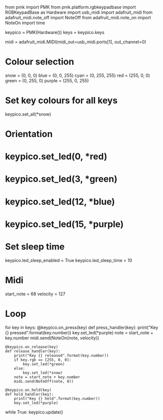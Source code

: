 from pmk import PMK
from pmk.platform.rgbkeypadbase import RGBKeypadBase as Hardware
import usb_midi
import adafruit_midi
from adafruit_midi.note_off import NoteOff
from adafruit_midi.note_on import NoteOn
import time

keypico = PMK(Hardware())
keys = keypico.keys

midi = adafruit_midi.MIDI(midi_out=usb_midi.ports[1], 
                          out_channel=0)

# Colour selection
snow = (0, 0, 0)
blue = (0, 0, 255)
cyan = (0, 255, 255)
red = (255, 0, 0)
green = (0, 255, 0)
purple = (255, 0, 255)

# Set key colours for all keys
keypico.set_all(*snow)

# Orientation
# keypico.set_led(0, *red)
# keypico.set_led(3, *green)
# keypico.set_led(12, *blue)
# keypico.set_led(15, *purple)

# Set sleep time
keypico.led_sleep_enabled = True
keypico.led_sleep_time = 10

# Midi

start_note = 68
velocity = 127

# Loop

for key in keys:
    @keypico.on_press(key)
    def press_handler(key):
        print("Key {} pressed".format(key.number))
        key.set_led(*purple)
        note = start_note + key.number
        midi.send(NoteOn(note, velocity))

    @keypico.on_release(key)
    def release_handler(key):
        print("Key {} released".format(key.number))
        if key.rgb == [255, 0, 0]:
            key.set_led(*green)
        else:
            key.set_led(*snow)
        note = start_note + key.number
        midi.send(NoteOff(note, 0))

    @keypico.on_hold(key)
    def hold_handler(key):
        print("Key {} held".format(key.number))
        key.set_led(*purple)

while True:
    keypico.update()
